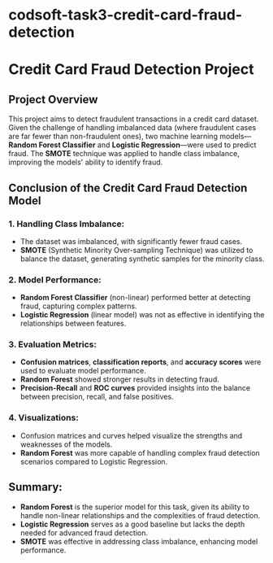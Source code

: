 # codsoft-task3-credit-card-fraud-detection
# Credit Card Fraud Detection Project

## Project Overview

This project aims to detect fraudulent transactions in a credit card dataset. Given the challenge of handling imbalanced data (where fraudulent cases are far fewer than non-fraudulent ones), two machine learning models—**Random Forest Classifier** and **Logistic Regression**—were used to predict fraud. The **SMOTE** technique was applied to handle class imbalance, improving the models' ability to identify fraud.

## Conclusion of the Credit Card Fraud Detection Model

### 1. Handling Class Imbalance:
- The dataset was imbalanced, with significantly fewer fraud cases.
- **SMOTE** (Synthetic Minority Over-sampling Technique) was utilized to balance the dataset, generating synthetic samples for the minority class.

### 2. Model Performance:
- **Random Forest Classifier** (non-linear) performed better at detecting fraud, capturing complex patterns.
- **Logistic Regression** (linear model) was not as effective in identifying the relationships between features.

### 3. Evaluation Metrics:
- **Confusion matrices**, **classification reports**, and **accuracy scores** were used to evaluate model performance.
- **Random Forest** showed stronger results in detecting fraud.
- **Precision-Recall** and **ROC curves** provided insights into the balance between precision, recall, and false positives.

### 4. Visualizations:
- Confusion matrices and curves helped visualize the strengths and weaknesses of the models.
- **Random Forest** was more capable of handling complex fraud detection scenarios compared to Logistic Regression.

## Summary:
- **Random Forest** is the superior model for this task, given its ability to handle non-linear relationships and the complexities of fraud detection.
- **Logistic Regression** serves as a good baseline but lacks the depth needed for advanced fraud detection.
- **SMOTE** was effective in addressing class imbalance, enhancing model performance.
